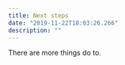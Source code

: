 ```yaml
---
title: Next steps
date: "2019-11-22T18:03:26.266"
description: ""
---
```


There are more things do to.
